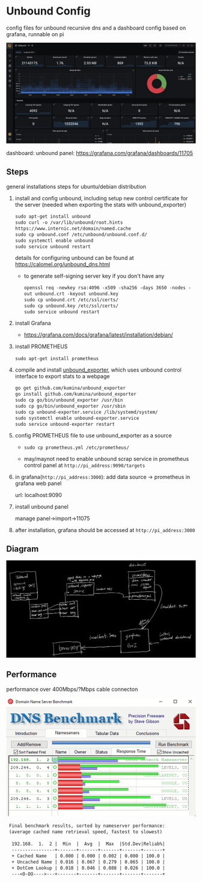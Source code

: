 # Unbound Config

config files for unbound recursive dns and a dashboard config based on grafana, runnable on pi

![screenshot](screenshot.png)

dashboard: unbound panel: https://grafana.com/grafana/dashboards/11705

## Steps

general installations steps for ubuntu/debian distribution

1. install and config unbound, including setup new control certificate for the server (needed when exporting the stats with unbound_exporter)

   ```
   sudo apt-get install unbound
   sudo curl -o /var/lib/unbound/root.hints https://www.internic.net/domain/named.cache
   sudo cp unbound.conf /etc/unbound/unbound.conf.d/
   sudo systemctl enable unbound
   sudo service unbound restart
   ```

   details for configuring unbound can be found at https://calomel.org/unbound_dns.html

   * to generate self-signing server key if you don't have any

     ````
     openssl req -newkey rsa:4096 -x509 -sha256 -days 3650 -nodes -out unbound.crt -keyout unbound.key
     sudo cp unbound.crt /etc/ssl/certs/
     sudo cp unbound.key /etc/ssl/certs/
     sudo service unbound restart
     ````

2. install Grafana

   * https://grafana.com/docs/grafana/latest/installation/debian/

3. install PROMETHEUS

   `sudo apt-get install prometheus`

4. compile and install [unbound_exporter](https://github.com/kumina/unbound_exporter), which uses unbound control interface to export stats to a webpage

   ```
   go get github.com/kumina/unbound_exporter
   go install github.com/kumina/unbound_exporter
   sudo cp go/bin/unbound_exporter /usr/bin
   sudo cp go/bin/unbound_exporter /usr/sbin
   sudo cp unbound-exporter.service /lib/systemd/system/
   sudo systemctl enable unbound-exporter.service
   sudo service unbound-exporter restart
   ```

5. config PROMETHEUS file to use unbound_exporter as a source

   * `sudo cp prometheus.yml /etc/prometheus/`

   * may/maynot need to enable unbound scrap service in prometheus control panel at `http://pi_address:9090/targets`

6. in grafana(`http://pi_address:3000`): add data source -> prometheus in grafana web panel

   url: localhost:9090

7. install unbound panel

   manage panel->import->11075

8. after installation, grafana should be accessed at `http://pi_address:3000`

## Diagram

![diagram](diagram.png)

## Performance

performance over 400Mbps/?Mbps cable connecton

![performance](performance.png)

```
 Final benchmark results, sorted by nameserver performance:
 (average cached name retrieval speed, fastest to slowest)

  192.168.  1.  2 |  Min  |  Avg  |  Max  |Std.Dev|Reliab%|
  ----------------+-------+-------+-------+-------+-------+
  + Cached Name   | 0.000 | 0.000 | 0.002 | 0.000 | 100.0 |
  + Uncached Name | 0.016 | 0.067 | 0.279 | 0.065 | 100.0 |
  + DotCom Lookup | 0.018 | 0.046 | 0.088 | 0.026 | 100.0 |
  ---<O-OO---->---+-------+-------+-------+-------+-------+
```